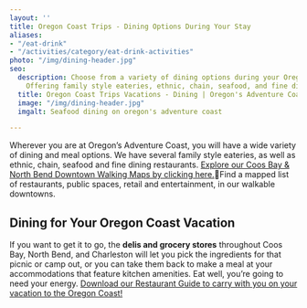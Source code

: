 ```yaml
---
layout: ''
title: Oregon Coast Trips - Dining Options During Your Stay
aliases:
- "/eat-drink"
- "/activities/category/eat-drink-activities"
photo: "/img/dining-header.jpg"
seo:
  description: Choose from a variety of dining options during your Oregon Coast trip!
    Offering family style eateries, ethnic, chain, seafood, and fine dining restaurants.
  title: Oregon Coast Trips Vacations - Dining | Oregon's Adventure Coast
  image: "/img/dining-header.jpg"
  imgalt: Seafood dining on oregon's adventure coast

---
```

Wherever you are at Oregon’s Adventure Coast, you will have a wide variety of dining and meal options. We have several family style eateries, as well as ethnic, chain, seafood and fine dining restaurants. [Explore our Coos Bay & North Bend Downtown Walking Maps by clicking here.](/img/walking-map-cbnb.pdf)Find a mapped list of restaurants, public spaces, retail and entertainment, in our walkable downtowns.

## Dining for Your Oregon Coast Vacation

If you want to get it to go, the **delis and grocery stores** throughout Coos Bay, North Bend, and Charleston will let you pick the ingredients for that picnic or camp out, or you can take them back to make a meal at your accommodations that feature kitchen amenities. Eat well, you’re going to need your energy. [Download our Restaurant Guide to carry with you on your vacation to the Oregon Coast!](/img/restaurant-brochure-04-19.pdf)